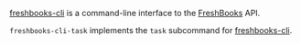 [freshbooks-cli](https://github.com/logankoester/freshbooks-cli) is a
command-line interface to the [FreshBooks](http://freshbooks.com/) API.

`freshbooks-cli-task` implements the `task` subcommand for
[freshbooks-cli](https://github.com/logankoester/freshbooks-cli).

